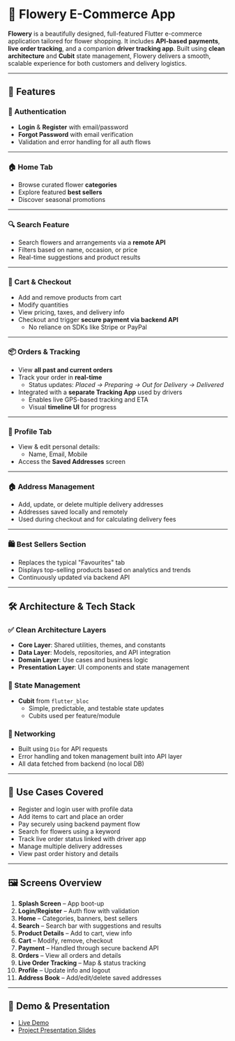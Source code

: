 # 🌸 Flowery E-Commerce App

**Flowery** is a beautifully designed, full-featured Flutter e-commerce application tailored for flower shopping. It includes **API-based payments**, **live order tracking**, and a companion **driver tracking app**. Built using **clean architecture** and **Cubit** state management, Flowery delivers a smooth, scalable experience for both customers and delivery logistics.

---

## 📱 Features

### 🔐 Authentication
- **Login** & **Register** with email/password
- **Forgot Password** with email verification
- Validation and error handling for all auth flows

---

### 🏠 Home Tab
- Browse curated flower **categories**
- Explore featured **best sellers**
- Discover seasonal promotions

---

### 🔍 Search Feature
- Search flowers and arrangements via a **remote API**
- Filters based on name, occasion, or price
- Real-time suggestions and product results

---

### 🛒 Cart & Checkout
- Add and remove products from cart
- Modify quantities
- View pricing, taxes, and delivery info
- Checkout and trigger **secure payment via backend API**
  - No reliance on SDKs like Stripe or PayPal

---

### 📦 Orders & Tracking
- View **all past and current orders**
- Track your order in **real-time**
  - Status updates: *Placed → Preparing → Out for Delivery → Delivered*
- Integrated with a **separate Tracking App** used by drivers
  - Enables live GPS-based tracking and ETA
  - Visual **timeline UI** for progress

---

### 👤 Profile Tab
- View & edit personal details:
  - Name, Email, Mobile
- Access the **Saved Addresses** screen

---

### 🏠 Address Management
- Add, update, or delete multiple delivery addresses
- Addresses saved locally and remotely
- Used during checkout and for calculating delivery fees

---

### 🛍 Best Sellers Section
- Replaces the typical "Favourites" tab
- Displays top-selling products based on analytics and trends
- Continuously updated via backend API

---

## 🛠 Architecture & Tech Stack

### ✅ Clean Architecture Layers
- **Core Layer**: Shared utilities, themes, and constants
- **Data Layer**: Models, repositories, and API integration
- **Domain Layer**: Use cases and business logic
- **Presentation Layer**: UI components and state management

### 🧠 State Management
- **Cubit** from `flutter_bloc`
  - Simple, predictable, and testable state updates
  - Cubits used per feature/module

### 🧪 Networking
- Built using `Dio` for API requests
- Error handling and token management built into API layer
- All data fetched from backend (no local DB)

---

## 🎯 Use Cases Covered

- Register and login user with profile data
- Add items to cart and place an order
- Pay securely using backend payment flow
- Search for flowers using a keyword
- Track live order status linked with driver app
- Manage multiple delivery addresses
- View past order history and details

---

## 🖼 Screens Overview

1. **Splash Screen** – App boot-up
2. **Login/Register** – Auth flow with validation
3. **Home** – Categories, banners, best sellers
4. **Search** – Search bar with suggestions and results
5. **Product Details** – Add to cart, view info
6. **Cart** – Modify, remove, checkout
7. **Payment** – Handled through secure backend API
8. **Orders** – View all orders and details
9. **Live Order Tracking** – Map & status tracking
10. **Profile** – Update info and logout
11. **Address Book** – Add/edit/delete saved addresses

---   
## 🎥 Demo & Presentation
- [Live Demo](https://drive.google.com/drive/folders/1G2Ht7E__2bcbDnanEG2mGLoQbLZgYMR-?usp=sharing)
- [Project Presentation Slides](https://gamma.app/docs/FlowerE-commerce-App-lbvv58uloloiyrp)
